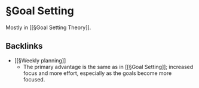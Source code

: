 # §Goal Setting
Mostly in [[§Goal Setting Theory]].

## Backlinks
* [[§Weekly planning]]
	* The primary advantage is the same as in [[§Goal Setting]]; increased focus and more effort, especially as the goals become more focused.

<!-- {BearID:DE32E1D8-0CD0-44A8-9452-B3B72343DC63-662-000001A44574C54A} -->
